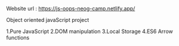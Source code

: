 Website url : https://js-oops-neog-camp.netlify.app/

Object oriented javaScript project

1.Pure JavaScript
2.DOM manipulation
3.Local Storage
4.ES6 Arrow functions
